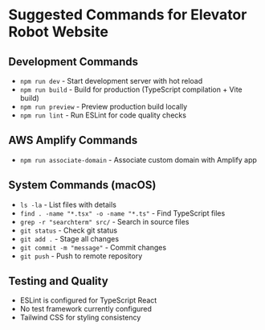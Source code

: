 # Suggested Commands for Elevator Robot Website

## Development Commands
- `npm run dev` - Start development server with hot reload
- `npm run build` - Build for production (TypeScript compilation + Vite build)
- `npm run preview` - Preview production build locally
- `npm run lint` - Run ESLint for code quality checks

## AWS Amplify Commands
- `npm run associate-domain` - Associate custom domain with Amplify app

## System Commands (macOS)
- `ls -la` - List files with details
- `find . -name "*.tsx" -o -name "*.ts"` - Find TypeScript files
- `grep -r "searchterm" src/` - Search in source files
- `git status` - Check git status
- `git add .` - Stage all changes
- `git commit -m "message"` - Commit changes
- `git push` - Push to remote repository

## Testing and Quality
- ESLint is configured for TypeScript React
- No test framework currently configured
- Tailwind CSS for styling consistency